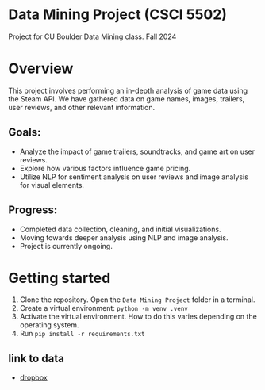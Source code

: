# Data Mining Project (CSCI 5502)
Project for CU Boulder Data Mining class. Fall 2024

# Overview
This project involves performing an in-depth analysis of game data using the Steam API. We have gathered data on game names, images, trailers, user reviews, and other relevant information.

## Goals:
- Analyze the impact of game trailers, soundtracks, and game art on user reviews.
- Explore how various factors influence game pricing.
- Utilize NLP for sentiment analysis on user reviews and image analysis for visual elements.

## Progress:
- Completed data collection, cleaning, and initial visualizations.
- Moving towards deeper analysis using NLP and image analysis.
- Project is currently ongoing.

# Getting started
1) Clone the repository. Open the ```Data Mining Project``` folder in a terminal.
2) Create a virtual environment: ```python -m venv .venv```
3) Activate the virtual environment. How to do this varies depending on the operating system.
4) Run ```pip install -r requirements.txt```

## link to data
- [dropbox](https://www.dropbox.com/scl/fo/iqhhchbvihrlaz7n5w990/ADFF-wuR_qxiriHcHGRsVxY?rlkey=skz2ac2uzl1iggzurdimf8ajv&st=blvz8vmv&dl=0)
